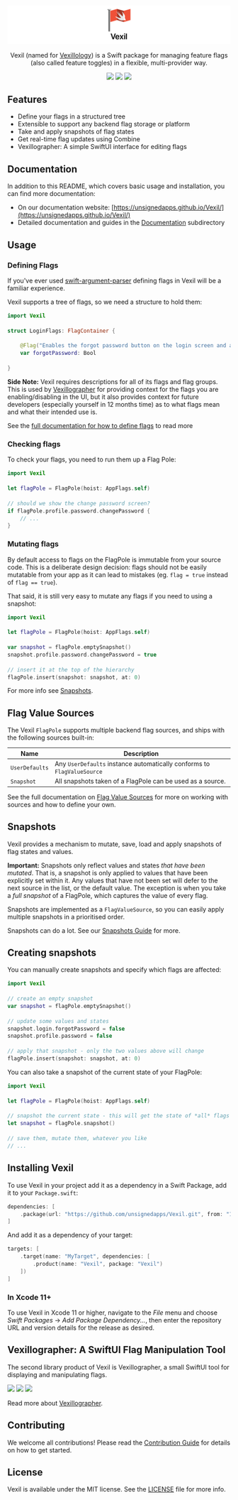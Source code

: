 ![Vexil][vexil-logo]

<p align="center">Vexil (named for <a href="https://en.wikipedia.org/wiki/Vexillology">Vexillology</a>) is a Swift package for managing feature flags <br />(also called feature toggles) in a flexible, multi-provider way.</p>

<p align="center">
	<img src="https://github.com/unsignedapps/Vexil/workflows/Tests/badge.svg">
	<a href="https://sonarcloud.io/dashboard?id=unsignedapps_Vexil"><img src="https://sonarcloud.io/api/project_badges/measure?project=unsignedapps_Vexil&metric=alert_status"></a>
	<img src="https://github.com/unsignedapps/Vexil/workflows/90%25%20Documented/badge.svg">
</p>

## Features

* Define your flags in a structured tree
* Extensible to support any backend flag storage or platform
* Take and apply snapshots of flag states
* Get real-time flag updates using Combine
* Vexillographer: A simple SwiftUI interface for editing flags

## Documentation

In addition to this README, which covers basic usage and installation, you can find more documentation:

- On our documentation website: [https://unsignedapps.github.io/Vexil/](https://unsignedapps.github.io/Vexil/)
- Detailed documentation and guides in the [Documentation](Documentation) subdirectory

## Usage

### Defining Flags

If you've ever used [swift-argument-parser][swift-argument-parser] defining flags in Vexil will be a familiar experience.

Vexil supports a tree of flags, so we need a structure to hold them:

```swift
import Vexil

struct LoginFlags: FlagContainer {

    @Flag("Enables the forgot password button on the login screen and associated flows")
    var forgotPassword: Bool

}
```

**Side Note:** Vexil requires descriptions for all of its flags and flag groups. This is used by [Vexillographer](#vexillographer-a-swiftui-flag-manipulation-tool) for providing context for the flags you are enabling/disabling in the UI, but it also provides context for future developers (especially yourself in 12 months time) as to what flags mean and what their intended use is.

See the [full documentation for how to define flags][defining-flags] to read more

### Checking flags

To check your flags, you need to run them up a Flag Pole:

```swift
import Vexil

let flagPole = FlagPole(hoist: AppFlags.self)

// should we show the change password screen?
if flagPole.profile.password.changePassword {
    // ...
}
```

### Mutating flags

By default access to flags on the FlagPole is immutable from your source code. This is a deliberate design decision: flags should not be easily mutatable from your app as it can lead to mistakes (eg. `flag = true` instead of `flag == true`).

That said, it is still very easy to mutate any flags if you need to using a snapshot:

```swift
import Vexil

let flagPole = FlagPole(hoist: AppFlags.self)

var snapshot = flagPole.emptySnapshot()
snapshot.profile.password.changePassword = true

// insert it at the top of the hierarchy
flagPole.insert(snapshot: snapshot, at: 0)
```

For more info see [Snapshots](#snapshots).

## Flag Value Sources

The Vexil `FlagPole` supports multiple backend flag sources, and ships with the following sources built-in:

| Name | Description |
|------|-------------|
| `UserDefaults` | Any `UserDefaults` instance automatically conforms to `FlagValueSource` |
| `Snapshot` | All snapshots taken of a FlagPole can be used as a source. |

See the full documentation on [Flag Value Sources][flag-value-sources] for more on working with sources and how to define your own.


## Snapshots

Vexil provides a mechanism to mutate, save, load and apply snapshots of flag states and values.

**Important:** Snapshots only reflect values and states _that have been mutated_. That is, a snapshot is only applied to values that have been explicitly set within it. Any values that have not been set will defer to the next source in the list, or the default value. The exception is when you take a _full snapshot_ of a FlagPole, which captures the value of every flag.

Snapshots are implemented as a `FlagValueSource`, so you can easily apply multiple snapshots in a prioritised order.

Snapshots can do a lot. See our [Snapshots Guide][snapshots] for more.

## Creating snapshots

You can manually create snapshots and specify which flags are affected:

```swift
import Vexil

// create an empty snapshot
var snapshot = flagPole.emptySnapshot()

// update some values and states
snapshot.login.forgotPassword = false
snapshot.profile.password = false

// apply that snapshot - only the two values above will change
flagPole.insert(snapshot: snapshot, at: 0)
```

You can also take a snapshot of the current state of your FlagPole:

```swift
import Vexil

let flagPole = FlagPole(hoist: AppFlags.self)

// snapshot the current state - this will get the state of *all* flags
let snapshot = flagPole.snapshot()

// save them, mutate them, whatever you like
// ...
```

## Installing Vexil

To use Vexil in your project add it as a dependency in a Swift Package, add it to your `Package.swift`:

```swift
dependencies: [
    .package(url: "https://github.com/unsignedapps/Vexil.git", from: "1.0.0")
]
```

And add it as a dependency of your target:

```swift
targets: [
    .target(name: "MyTarget", dependencies: [
        .product(name: "Vexil", package: "Vexil")
    ])
]
```

### In Xcode 11+

To use Vexil in Xcode 11 or higher, navigate to the _File_ menu and choose _Swift Packages_ -> _Add Package Dependency..._, then enter the repository URL and version details for the release as desired.

## Vexillographer: A SwiftUI Flag Manipulation Tool

The second library product of Vexil is Vexillographer, a small SwiftUI tool for displaying and manipulating flags.

<div>
    <img src="https://github.com/unsignedapps/Vexil/raw/main/Documentation/Images/Vexillographer-1.png" />
    <img src="https://github.com/unsignedapps/Vexil/raw/main/Documentation/Images/Vexillographer-2.png" />
    <img src="https://github.com/unsignedapps/Vexil/raw/main/Documentation/Images/Vexillographer-3.png" />
</div>

Read more about [Vexillographer][vexillographer].

## Contributing

We welcome all contributions! Please read the [Contribution Guide](CONTRIBUTING.md) for details on how to get started.

## License

Vexil is available under the MIT license. See the [LICENSE](LICENSE) file for more info.

[vexil-logo]: .github/vexil.png
[swift-argument-parser]: https://github.com/apple/swift-argument-parser
[vexil-cli]: https://github.com/unsignedapps/Vexil-cli

[defining-flags]: Documentation/Defining-Flags.md
[flag-value-sources]: Documentation/Sources.md
[snapshots]: Documentation/Snapshots.md
[vexillographer]: Documentation/Vexillographer.md